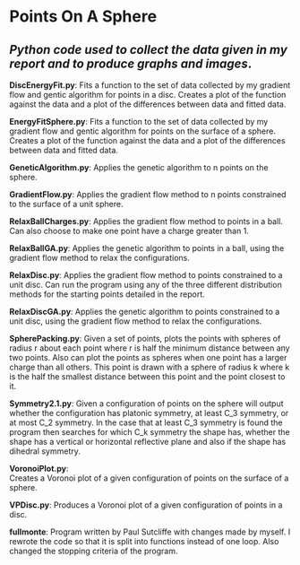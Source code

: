 # Points On A Sphere
## *Python code used to collect the data given in my report and to produce graphs and images*.


**DiscEnergyFit.py**: 
Fits a function to the set of data collected by my gradient flow and gentic algorithm for points in a disc. 
Creates a plot of the function against the data and a plot of the differences between data and fitted data.


**EnergyFitSphere.py**:
Fits a function to the set of data collected by my gradient flow and gentic algorithm for points on the surface of a sphere. 
Creates a plot of the function against the data and a plot of the differences between data and fitted data.

**GeneticAlgorithm.py**:
Applies the genetic algorithm to n points on the sphere. 

**GradientFlow.py**:
Applies the gradient flow method to n points constrained to  the surface of a unit sphere.

**RelaxBallCharges.py**:
Applies the gradient flow method to points in a ball. Can also choose to make one point have a charge greater than 1.

**RelaxBallGA.py**:
Applies the genetic algorithm to points in a ball, using the gradient flow method to relax the configurations.

**RelaxDisc.py**:
Applies the gradient flow method to points constrained to a unit disc. Can run the program using any of the three different
distribution methods for the starting points detailed in the report.

**RelaxDiscGA.py**:
Applies the genetic algorithm to points constrained to a unit disc, using the gradient flow method to relax the configurations.

**SpherePacking.py**: 
Given a set of points, plots the points with spheres of radius r about each point where r is half the minimum distance between 
any two points. Also can plot the points as spheres when one point has a larger charge than all others. This point is drawn 
with a sphere of radius k where k is the half the smallest distance between this point and the point closest to it.

**Symmetry2.1.py**:
Given a configuration of points on the sphere will output whether the configuration has platonic symmetry, at least C_3 symmetry, 
or at most C_2 symmetry. In the case that at least C_3 symmetry is found the program then searches for which C_k symmetry the shape has,
whether the shape has a vertical or horizontal reflective plane and also if the shape has dihedral symmetry.

**VoronoiPlot.py**:  
Creates a Voronoi plot of a given configuration of points on the surface of a sphere.

**VPDisc.py**:
Produces a Voronoi plot of a given configuration of points in a disc.

**fullmonte**:
Program written by Paul Sutcliffe with changes made by myself. I rewrote the code so that it is split into functions instead of one loop.
Also changed the stopping criteria of the program.

